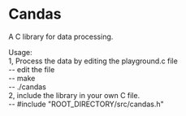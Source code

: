 # Candas

A C library for data processing.

Usage:<br>
1, Process the data by editing the playground.c file<br>
  -- edit the file<br>
  -- make<br>
  -- ./candas<br>
2, include the library in your own C file.<br>
  -- #include "ROOT_DIRECTORY/src/candas.h"
